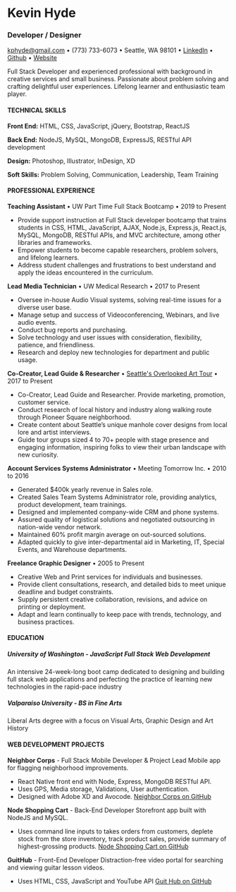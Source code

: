 # Kevin Hyde
### Developer / Designer

kphyde@gmail.com • 
(773) 733-6073 • 
Seattle, WA 98101 • 
[LinkedIn](https://linkedin.com/in/kevin-hyde-54a71416/) • 
[Github](https://github.com/futurethang) • 
[Website](https://www.kevindesignhyde.com/)

Full Stack Developer and experienced professional with background in creative services and small business. Passionate about problem solving and crafting delightful user experiences. Lifelong learner and enthusiastic team player.

#### TECHNICAL SKILLS 
**Front End:** HTML, CSS, JavaScript, jQuery, Bootstrap, ReactJS

**Back End:** NodeJS, MySQL, MongoDB, ExpressJS, RESTful API development

**Design:** Photoshop, Illustrator, InDesign, XD

**Soft Skills:** Problem Solving, Communication, Leadership, Team Training

#### PROFESSIONAL EXPERIENCE
**Teaching Assistant** • UW Part Time Full Stack Bootcamp • 2019 to Present
* Provide support instruction at Full Stack developer bootcamp that trains students in CSS, HTML, JavaScript, AJAX, Node.js, Express.js, React.js, MySQL, MongoDB, RESTful APIs, and MVC architecture, among other libraries and frameworks. 
* Empower students to become capable researchers, problem solvers, and lifelong learners. 
* Address student challenges and frustrations to best understand and apply the ideas encountered in the curriculum.

**Lead Media Technician** • UW Medical Research • 2017 to Present
* Oversee in-house Audio Visual systems, solving real-time issues for a diverse user base. 
* Manage setup and success of Videoconferencing, Webinars, and live audio events. 
* Conduct bug reports and purchasing. 
* Solve technology and user issues with consideration, flexibility, patience, and friendliness. 
* Research and deploy new technologies for department and public usage.

**Co-Creator, Lead Guide & Researcher** • [Seattle's Overlooked Art Tour](http://www.overlookedarttour.com/) • 2017 to Present
* Co-Creator, Lead Guide and Researcher. Provide marketing, promotion, customer service.
* Conduct research of local history and industry along walking route through Pioneer Square neighborhood.
* Create content about Seattle’s unique manhole cover designs from local lore and artist interviews. 
* Guide tour groups sized 4 to 70+ people with stage presence and engaging information, inspiring folks to view their urban landscape with new curiosity.

**Account Services Systems Administrator** • Meeting Tomorrow Inc. • 2010 to 2016
* Generated $400k yearly revenue in Sales role. 
* Created Sales Team Systems Administrator role, providing analytics, product development, team trainings.
* Designed and implemented company-wide CRM and phone systems. 
* Assured quality of logistical solutions and negotiated outsourcing in nation-wide vendor network.
* Maintained 60% profit margin average on out-sourced solutions.
* Adapted quickly to give inter-departmental aid in Marketing, IT, Special Events, and Warehouse departments.

**Freelance Graphic Designer** • 2005 to Present
* Creative Web and Print services for individuals and businesses. 
* Provide client consultations, research, and detailed bids to meet unique deadline and budget constraints. 
* Supply persistent creative collaboration, revisions, and advice on printing or deployment.
* Adapt and learn continually to keep pace with trends, technology, and business practices.

#### EDUCATION
##### University of Washington - JavaScript Full Stack Web Development
An intensive 24-week-long boot camp dedicated to designing and building full stack web applications and perfecting the practice of learning new technologies in the rapid-pace industry

##### Valparaiso University - BS in Fine Arts
Liberal Arts degree with a focus on Visual Arts, Graphic Design and Art History

#### WEB DEVELOPMENT PROJECTS
**Neighbor Corps** - Full Stack Mobile Developer & Project Lead
Mobile app for flagging neighborhood improvements. 
* React Native front end with Node, Express, MongoDB RESTful API. 
* Uses GPS, Media storage, Validations, User authentication. 
* Designed with Adobe XD and Avocode.
[Neighbor Corps on GitHub](https://github.com/UWBC-Final-Project/Neighbor-Corps-React-Native)

**Node Shopping Cart** - Back-End Developer
Storefront app built with NodeJS and MySQL. 
* Uses command line inputs to takes orders from customers, deplete stock from the store inventory, track product sales, provide summary of highest-grossing products.
[Node Shopping Cart on GitHub](https://github.com/futurethang/Node_Shopping_Cart) 

**GuitHub** - Front-End Developer
Distraction-free video portal for searching and viewing guitar lesson videos.
* Uses HTML, CSS, JavaScript and YouTube API
[Guit Hub on GitHub](https://github.com/futurethang/YouTube_Guitar_Trainer) 
